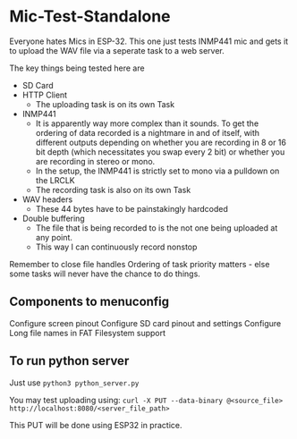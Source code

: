 # Mic-Test-Standalone

Everyone hates Mics in ESP-32. This one just tests INMP441 mic and gets it to upload the WAV file via a seperate task to a web server.

The key things being tested here are
- SD Card
- HTTP Client
    - The uploading task is on its own Task
- INMP441 
    - It is apparently way more complex than it sounds. To get the ordering of data recorded is a nightmare in and of itself, with different outputs depending on whether you are recording in 8 or 16 bit depth (which necessitates you swap every 2 bit) or whether you are recording in stereo or mono.
    - In the setup, the INMP441 is strictly set to mono via a pulldown on the LRCLK
    - The recording task is also on its own Task
- WAV headers
    - These 44 bytes have to be painstakingly hardcoded 
- Double buffering
    - The file that is being recorded to is the not one being uploaded at any point. 
    - This way I can continuously record nonstop

Remember to close file handles
Ordering of task priority matters - else some tasks will never have the chance to do things.

## Components to menuconfig
Configure screen pinout
Configure SD card pinout and settings
Configure Long file names in FAT Filesystem support


## To run python server

Just use `python3 python_server.py`

You may test uploading using: `curl -X PUT --data-binary @<source_file> http://localhost:8080/<server_file_path>`

This PUT will be done using ESP32 in practice.
